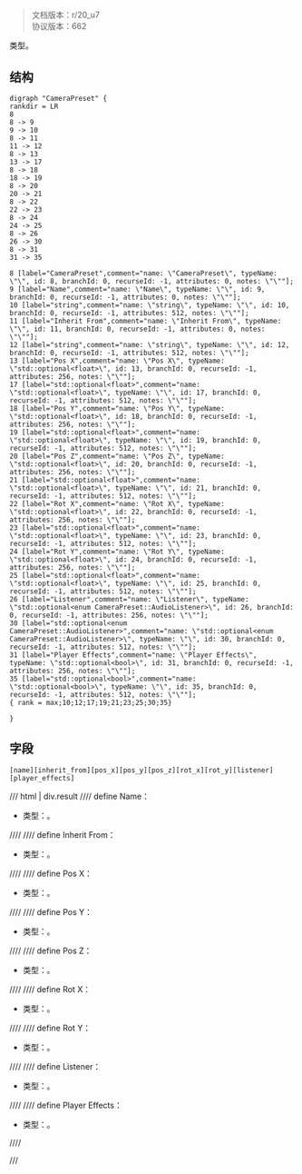 # <!-- md:samp CameraPreset -->

> 文档版本：r/20_u7<br/>协议版本：662

<!-- md:samp CameraPreset -->类型。

## 结构

```viz
digraph "CameraPreset" {
rankdir = LR
8
8 -> 9
9 -> 10
8 -> 11
11 -> 12
8 -> 13
13 -> 17
8 -> 18
18 -> 19
8 -> 20
20 -> 21
8 -> 22
22 -> 23
8 -> 24
24 -> 25
8 -> 26
26 -> 30
8 -> 31
31 -> 35

8 [label="CameraPreset",comment="name: \"CameraPreset\", typeName: \"\", id: 8, branchId: 0, recurseId: -1, attributes: 0, notes: \"\""];
9 [label="Name",comment="name: \"Name\", typeName: \"\", id: 9, branchId: 0, recurseId: -1, attributes: 0, notes: \"\""];
10 [label="string",comment="name: \"string\", typeName: \"\", id: 10, branchId: 0, recurseId: -1, attributes: 512, notes: \"\""];
11 [label="Inherit From",comment="name: \"Inherit From\", typeName: \"\", id: 11, branchId: 0, recurseId: -1, attributes: 0, notes: \"\""];
12 [label="string",comment="name: \"string\", typeName: \"\", id: 12, branchId: 0, recurseId: -1, attributes: 512, notes: \"\""];
13 [label="Pos X",comment="name: \"Pos X\", typeName: \"std::optional<float>\", id: 13, branchId: 0, recurseId: -1, attributes: 256, notes: \"\""];
17 [label="std::optional<float>",comment="name: \"std::optional<float>\", typeName: \"\", id: 17, branchId: 0, recurseId: -1, attributes: 512, notes: \"\""];
18 [label="Pos Y",comment="name: \"Pos Y\", typeName: \"std::optional<float>\", id: 18, branchId: 0, recurseId: -1, attributes: 256, notes: \"\""];
19 [label="std::optional<float>",comment="name: \"std::optional<float>\", typeName: \"\", id: 19, branchId: 0, recurseId: -1, attributes: 512, notes: \"\""];
20 [label="Pos Z",comment="name: \"Pos Z\", typeName: \"std::optional<float>\", id: 20, branchId: 0, recurseId: -1, attributes: 256, notes: \"\""];
21 [label="std::optional<float>",comment="name: \"std::optional<float>\", typeName: \"\", id: 21, branchId: 0, recurseId: -1, attributes: 512, notes: \"\""];
22 [label="Rot X",comment="name: \"Rot X\", typeName: \"std::optional<float>\", id: 22, branchId: 0, recurseId: -1, attributes: 256, notes: \"\""];
23 [label="std::optional<float>",comment="name: \"std::optional<float>\", typeName: \"\", id: 23, branchId: 0, recurseId: -1, attributes: 512, notes: \"\""];
24 [label="Rot Y",comment="name: \"Rot Y\", typeName: \"std::optional<float>\", id: 24, branchId: 0, recurseId: -1, attributes: 256, notes: \"\""];
25 [label="std::optional<float>",comment="name: \"std::optional<float>\", typeName: \"\", id: 25, branchId: 0, recurseId: -1, attributes: 512, notes: \"\""];
26 [label="Listener",comment="name: \"Listener\", typeName: \"std::optional<enum CameraPreset::AudioListener>\", id: 26, branchId: 0, recurseId: -1, attributes: 256, notes: \"\""];
30 [label="std::optional<enum CameraPreset::AudioListener>",comment="name: \"std::optional<enum CameraPreset::AudioListener>\", typeName: \"\", id: 30, branchId: 0, recurseId: -1, attributes: 512, notes: \"\""];
31 [label="Player Effects",comment="name: \"Player Effects\", typeName: \"std::optional<bool>\", id: 31, branchId: 0, recurseId: -1, attributes: 256, notes: \"\""];
35 [label="std::optional<bool>",comment="name: \"std::optional<bool>\", typeName: \"\", id: 35, branchId: 0, recurseId: -1, attributes: 512, notes: \"\""];
{ rank = max;10;12;17;19;21;23;25;30;35}

}

```

## 字段

```title='CameraPreset'
[name][inherit_from][pos_x][pos_y][pos_z][rot_x][rot_y][listener][player_effects]
```

/// html | div.result
//// define
Name：<!-- md:samp string -->

- 类型：<!-- md:samp string -->。


////
//// define
Inherit From：<!-- md:samp string -->

- 类型：<!-- md:samp string -->。


////
//// define
Pos X：[<!-- md:samp std::optional<float> -->](../types/std__optional_float_.md)

- 类型：<!-- md:samp std::optional<float> -->。


////
//// define
Pos Y：[<!-- md:samp std::optional<float> -->](../types/std__optional_float_.md)

- 类型：<!-- md:samp std::optional<float> -->。


////
//// define
Pos Z：[<!-- md:samp std::optional<float> -->](../types/std__optional_float_.md)

- 类型：<!-- md:samp std::optional<float> -->。


////
//// define
Rot X：[<!-- md:samp std::optional<float> -->](../types/std__optional_float_.md)

- 类型：<!-- md:samp std::optional<float> -->。


////
//// define
Rot Y：[<!-- md:samp std::optional<float> -->](../types/std__optional_float_.md)

- 类型：<!-- md:samp std::optional<float> -->。


////
//// define
Listener：[<!-- md:samp std::optional<enum CameraPreset::AudioListener> -->](../types/std__optional_enum_camerapreset__audiolistener_.md)

- 类型：<!-- md:samp std::optional<enum CameraPreset::AudioListener> -->。


////
//// define
Player Effects：[<!-- md:samp std::optional<bool> -->](../types/std__optional_bool_.md)

- 类型：<!-- md:samp std::optional<bool> -->。


////

///

